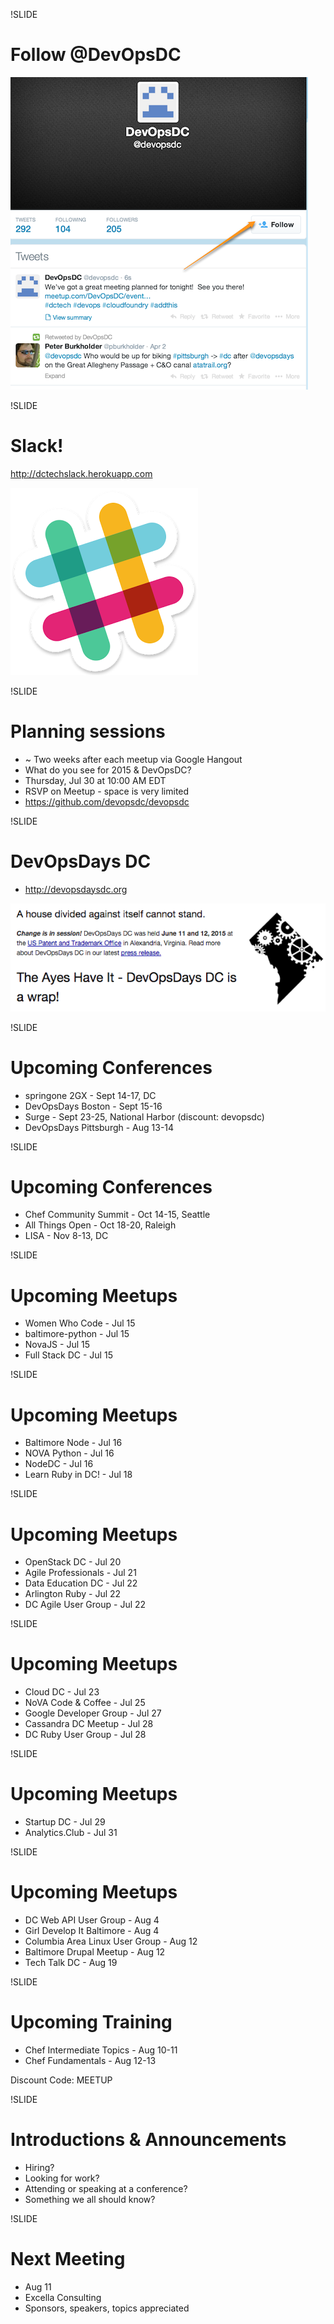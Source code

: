 !SLIDE
# Follow @DevOpsDC #
![@devopsdc](../images/follow-devopsdc.png)

!SLIDE
# Slack!

http://dctechslack.herokuapp.com

![slack](../images/slack.png)

!SLIDE
# Planning sessions

* ~ Two weeks after each meetup via Google Hangout
* What do you see for 2015 & DevOpsDC?
* Thursday, Jul 30 at 10:00 AM EDT
* RSVP on Meetup - space is very limited
* https://github.com/devopsdc/devopsdc

!SLIDE
# DevOpsDays DC #

* http://devopsdaysdc.org

![@devopsdc](../images/devopsdaysdc.png)

!SLIDE

# Upcoming Conferences #

* springone 2GX - Sept 14-17, DC
* DevOpsDays Boston - Sept 15-16
* Surge - Sept 23-25, National Harbor (discount:  devopsdc)
* DevOpsDays Pittsburgh - Aug 13-14

!SLIDE

# Upcoming Conferences #

* Chef Community Summit - Oct 14-15, Seattle
* All Things Open - Oct 18-20, Raleigh
* LISA - Nov 8-13, DC


!SLIDE
# Upcoming Meetups #

* Women Who Code - Jul 15
* baltimore-python - Jul 15
* NovaJS - Jul 15
* Full Stack DC - Jul 15

!SLIDE
# Upcoming Meetups #

* Baltimore Node - Jul 16
* NOVA Python - Jul 16
* NodeDC - Jul 16
* Learn Ruby in DC! - Jul 18

!SLIDE
# Upcoming Meetups #

* OpenStack DC - Jul 20
* Agile Professionals - Jul 21
* Data Education DC - Jul 22
* Arlington Ruby - Jul 22
* DC Agile User Group - Jul 22

!SLIDE
# Upcoming Meetups #

* Cloud DC - Jul 23
* NoVA Code & Coffee - Jul 25
* Google Developer Group - Jul 27
* Cassandra DC Meetup - Jul 28
* DC Ruby User Group - Jul 28

!SLIDE
# Upcoming Meetups #

* Startup DC - Jul 29
* Analytics.Club - Jul 31

!SLIDE
# Upcoming Meetups #

* DC Web API User Group - Aug 4
* Girl Develop It Baltimore - Aug 4
* Columbia Area Linux User Group - Aug 12
* Baltimore Drupal Meetup - Aug 12
* Tech Talk DC - Aug 19

!SLIDE
# Upcoming Training #

* Chef Intermediate Topics - Aug 10-11
* Chef Fundamentals - Aug 12-13

Discount Code:  MEETUP

!SLIDE
# Introductions & Announcements #

* Hiring?
* Looking for work?
* Attending or speaking at a conference?
* Something we all should know?

!SLIDE
# Next Meeting #

* Aug 11
* Excella Consulting
* Sponsors, speakers, topics appreciated
